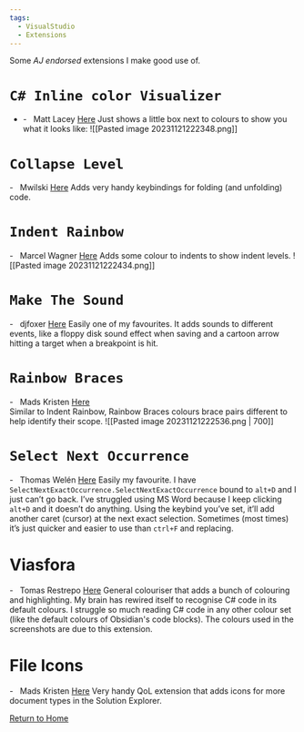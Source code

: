 ```yaml
---
tags:
  - VisualStudio
  - Extensions
---
```

Some *AJ endorsed* extensions I make good use of.

# `C# Inline color Visualizer`
- -   Matt Lacey [Here](https://marketplace.visualstudio.com/items?itemName=MattLaceyLtd.CSInlineColorViz)
Just shows a little box next to colours to show you what it looks like:
![[Pasted image 20231121222348.png]]

# `Collapse Level`
-   Mwilski [Here](https://marketplace.visualstudio.com/items?itemName=mwilski.CollapseLevel)
Adds very handy keybindings for folding (and unfolding) code.

# `Indent Rainbow`
-   Marcel Wagner [Here](https://marketplace.visualstudio.com/items?itemName=chingucoding.IndentRainbow)
Adds some colour to indents to show indent levels.
![[Pasted image 20231121222434.png]]

# `Make The Sound`
-   djfoxer [Here](https://marketplace.visualstudio.com/items?itemName=djfoxer.MakeTheSound)
Easily one of my favourites. It adds sounds to different events, like a floppy disk sound effect when saving and a cartoon arrow hitting a target when a breakpoint is hit.

# `Rainbow Braces`
-   Mads Kristen [Here](https://marketplace.visualstudio.com/items?itemName=MadsKristensen.RainbowBraces)  
Similar to Indent Rainbow, Rainbow Braces colours brace pairs different to help identify their scope.
![[Pasted image 20231121222536.png | 700]]

# `Select Next Occurrence`
-   Thomas Welén [Here](https://marketplace.visualstudio.com/items?itemName=thomaswelen.SelectNextOccurrence64bit)
Easily my favourite. I have `SelectNextExactOccurrence.SelectNextExactOccurrence` bound to `alt+D` and I just can’t go back. I’ve struggled using MS Word because I keep clicking `alt+D` and it doesn’t do anything. Using the keybind you’ve set, it’ll add another caret (cursor) at the next exact selection. Sometimes (most times) it’s just quicker and easier to use than `ctrl+F` and replacing.

# Viasfora
-   Tomas Restrepo [Here](https://marketplace.visualstudio.com/items?itemName=TomasRestrepo.Viasfora)
General colouriser that adds a bunch of colouring and highlighting. My brain has rewired itself to recognise C# code in its default colours. I struggle so much reading C# code in any other colour set (like the default colours of Obsidian's code blocks). The colours used in the screenshots are due to this extension.

# File Icons
-   Mads Kristen [Here](https://marketplace.visualstudio.com/items?itemName=MadsKristensen.FileIcons)
Very handy QoL extension that adds icons for more document types in the Solution Explorer.

[Return to Home](Home)
